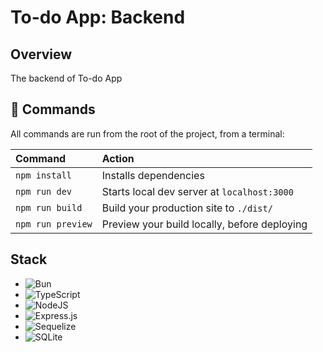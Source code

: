 # To-do App: Backend

## Overview

The backend of To-do App

## 🧞 Commands

All commands are run from the root of the project, from a terminal:

| Command           | Action                                       |
| :---------------- | :------------------------------------------- |
| `npm install`     | Installs dependencies                        |
| `npm run dev`     | Starts local dev server at `localhost:3000`  |
| `npm run build`   | Build your production site to `./dist/`      |
| `npm run preview` | Preview your build locally, before deploying |

## Stack

-   ![Bun](https://img.shields.io/badge/Bun-%23000000.svg?style=for-the-badge&logo=bun&logoColor=white)
-   ![TypeScript](https://img.shields.io/badge/typescript-%23007ACC.svg?style=for-the-badge&logo=typescript&logoColor=white)
-   ![NodeJS](https://img.shields.io/badge/node.js-6DA55F?style=for-the-badge&logo=node.js&logoColor=white)
-   ![Express.js](https://img.shields.io/badge/express.js-%23404d59.svg?style=for-the-badge&logo=express&logoColor=%2361DAFB)
-   ![Sequelize](https://img.shields.io/badge/Sequelize-52B0E7?style=for-the-badge&logo=Sequelize&logoColor=white)
-   ![SQLite](https://img.shields.io/badge/sqlite-%2307405e.svg?style=for-the-badge&logo=sqlite&logoColor=white)
